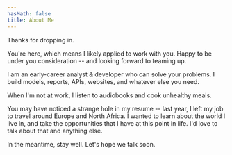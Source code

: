 ```yaml
---
hasMath: false
title: About Me
---
```


Thanks for dropping in. 

You're here, which means I likely applied to work with you. Happy to be under you consideration -- and looking forward to teaming up.

I am an early-career analyst & developer who can solve your problems. I build models, reports, APIs, websites, and whatever else you need.

When I'm not at work, I listen to audiobooks and cook unhealthy meals.

You may have noticed a strange hole in my resume -- last year, I left my job to travel around Europe and North Africa. I wanted to learn about the world I live in, and take the opportunities that I have at this point in life. I'd love to talk about that and anything else.

In the meantime, stay well. Let's hope we talk soon.